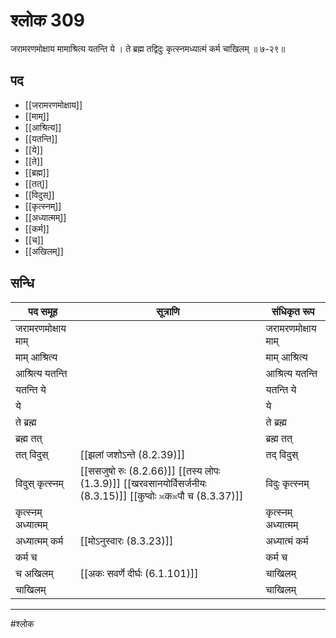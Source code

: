 # श्लोक 309

जरामरणमोक्षाय मामाश्रित्य यतन्ति ये ।
ते ब्रह्म तद्विदुः कृत्स्नमध्यात्मं कर्म चाखिलम् ॥ ७-२९॥


## पद 

- [[जरामरणमोक्षाय]]
- [[माम्]]
- [[आश्रित्य]]
- [[यतन्ति]]
- [[ये]]
- [[ते]]
- [[ब्रह्म]]
- [[तत्]]
- [[विदुस्]]
- [[कृत्स्नम्]]
- [[अध्यात्मम्]]
- [[कर्म]]
- [[च]]
- [[अखिलम्]]

## सन्धि

| पद समूह | सूत्राणि | संधिकृत रूप |
| ----- | ----- | ----- |
| जरामरणमोक्षाय माम् |  | जरामरणमोक्षाय माम् |
| माम् आश्रित्य |  | माम् आश्रित्य |
| आश्रित्य यतन्ति |  | आश्रित्य यतन्ति |
| यतन्ति ये |  | यतन्ति ये |
| ये |  | ये |
| ते ब्रह्म |  | ते ब्रह्म |
| ब्रह्म तत् |  | ब्रह्म तत् |
| तत् विदुस् |  [[झलां जशोऽन्ते (8.2.39)]] | तद् विदुस् |
| विदुस् कृत्स्नम् |  [[ससजुषो रुः (8.2.66)]] [[तस्य लोपः (1.3.9)]] [[खरवसानयोर्विसर्जनीयः (8.3.15)]] [[कुप्वोः ≍क≍पौ च (8.3.37)]] | विदुः कृत्स्नम् |
| कृत्स्नम् अध्यात्मम् |  | कृत्स्नम् अध्यात्मम् |
| अध्यात्मम् कर्म |  [[मोऽनुस्वारः (8.3.23)]] | अध्यात्मं कर्म |
| कर्म च |  | कर्म च |
| च अखिलम् |  [[अकः सवर्णे दीर्घः (6.1.101)]] | चाखिलम् |
| चाखिलम् |  | चाखिलम् |


---

#श्लोक
